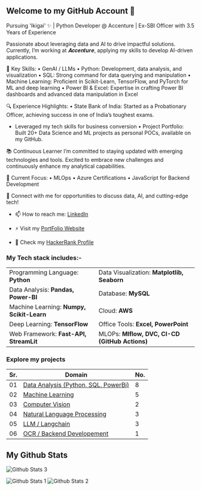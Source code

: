 ## Welcome to my GitHub Account 👋

Pursuing 'Ikigai' ✨ | Python Developer @ Accenture | Ex-SBI Officer with 3.5 Years of Experience

Passionate about leveraging data and AI to drive impactful solutions. Currently, I’m working at 𝑨𝒄𝒄𝒆𝒏𝒕𝒖𝒓𝒆, applying my skills to develop AI-driven applications.

🚀 Key Skills:
• GenAI / LLMs
• Python: Development, data analysis, and visualization
• SQL: Strong command for data querying and manipulation
• Machine Learning: Proficient in Scikit-Learn, TensorFlow, and PyTorch for ML and deep learning
• Power BI & Excel: Expertise in crafting Power BI dashboards and advanced data manipulation in Excel

🔍 Experience Highlights:
• State Bank of India: Started as a Probationary Officer, achieving success in one of India’s toughest exams.
  - Leveraged my tech skills for business conversion
• Project Portfolio: Built 20+ Data Science and ML projects as personal POCs, available on my GitHub.

📚 Continuous Learner
I’m committed to staying updated with emerging technologies and tools. Excited to embrace new challenges and continuously enhance my analytical capabilities.

🎯 Current Focus:
• MLOps
• Azure Certifications
• JavaScript for Backend Development

📌 Connect with me for opportunities to discuss data, AI, and cutting-edge tech!

- 📫 How to reach me: [LinkedIn](https://www.linkedin.com/in/abhijeetk597/)

- ⚡ Visit my [PortFolio Website](https://abhijeetk597.github.io)

- 🐍 Check my [HackerRank Profile](https://www.hackerrank.com/profile/abhijeetk597)

### My Tech stack includes:-
|||
|--------------------------------|--------------------------------------|
|Programming Language: **Python**|Data Visualization: **Matplotlib, Seaborn**|
|Data Analysis: **Pandas, Power-BI**|Database: **MySQL**|
|Machine Learning: **Numpy, Scikit-Learn**|Cloud: **AWS**|
|Deep Learning: **TensorFlow**|Office Tools: **Excel, PowerPoint**|
|Web Framework: **Fast-API, StreamLit**|MLOPs: **Mlflow, DVC, CI-CD (GitHub Actions)**|

### Explore my projects

|Sr.|Domain|No.|
|------|---------------|--|
|01| [Data Analysis (Python, SQL, PowerBi)](https://github.com/abhijeetk597/bi-dashboards) |8|
|02| [Machine Learning](https://github.com/abhijeetk597/machine-learning-projects) |5|
|03| [Computer Vision](https://github.com/abhijeetk597/deep-learning-CV) |2|
|04| [Natural Language Processing](https://github.com/abhijeetk597/NLP-Projects)|3|
|05| [LLM / Langchain](https://github.com/abhijeetk597/LLM-Projects) |3|
|06| [OCR / Backend Developement](https://github.com/abhijeetk597/medical-data-extraction)|1|

## My Github Stats

![Github Stats 3](https://github-readme-stats.vercel.app/api/top-langs/?username=abhijeetk597)

![Github Stats 1](https://github-readme-stats.vercel.app/api?username=abhijeetk597) ![Github Stats 2](https://github-readme-streak-stats.herokuapp.com/?user=abhijeetk597)



<!--
**abhijeetk597/abhijeetk597** is a ✨ _special_ ✨ repository because its `README.md` (this file) appears on your GitHub profile.

Here are some ideas to get you started:

- 🔭 I’m currently working on ...
- 🌱 I’m currently learning ...
- 👯 I’m looking to collaborate on ...
- 🤔 I’m looking for help with ...
- 💬 Ask me about ...
 ...
- 😄 Pronouns: ...
- ⚡ Fun fact: ...
-->
